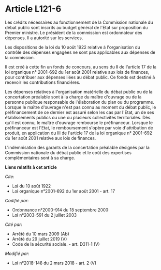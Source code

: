 # Article L121-6

Les crédits nécessaires au fonctionnement de la Commission nationale du débat public sont inscrits au budget général de
l'Etat sur proposition du Premier ministre. Le président de la commission est ordonnateur des dépenses. Il a autorité sur les
services.

Les dispositions de la loi du 10 août 1922 relative à l'organisation du contrôle des dépenses engagées ne sont pas
applicables aux dépenses de la commission.

Il est créé à cette fin un fonds de concours, au sens du II de l'article 17 de la loi organique n° 2001-692 du 1er août 2001
relative aux lois de finances, pour contribuer aux dépenses liées au débat public. Ce fonds est destiné à recevoir les
contributions financières.

Les dépenses relatives à l'organisation matérielle du débat public ou de la concertation préalable sont à la charge du maître
d'ouvrage ou de la personne publique responsable de l'élaboration du plan ou du programme. Lorsque le maître d'ouvrage n'est
pas connu au moment du débat public, le préfinancement de ce dernier est assuré selon les cas par l'Etat, un de ses
établissements publics ou une ou plusieurs collectivités territoriales. Dès qu'il est connu, le maître d'ouvrage rembourse le
préfinanceur. Lorsque le préfinanceur est l'Etat, le remboursement s'opère par voie d'attribution de produit, en application
du III de l'article 17 de la loi organique n° 2001-692 du 1er août 2001 relative aux lois de finances.

L'indemnisation des garants de la concertation préalable désignés par la Commission nationale du débat public et le coût des
expertises complémentaires sont à sa charge.

**Liens relatifs à cet article**

_Cite_:

  - Loi du 10 août 1922
  - Loi organique n°2001-692 du 1er août 2001 - art. 17

_Codifié par_:

  - Ordonnance n°2000-914 du 18 septembre 2000
  - Loi n°2003-591 du 2 juillet 2003

_Cité par_:

  - Arrêté du 10 mars 2009 (Ab)
  - Arrêté du 29 juillet 2019 (V)
  - Code de la sécurité sociale. - art. D311-1 (V)

_Modifié par_:

  - Loi n°2018-148 du 2 mars 2018 - art. 2 (V)
